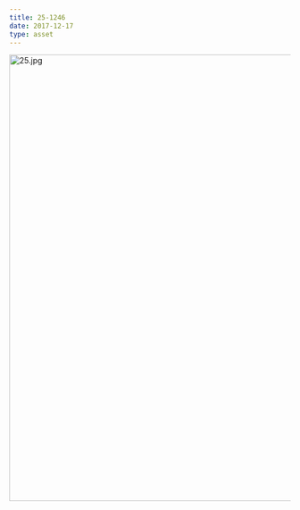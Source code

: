 ```yaml
---
title: 25-1246
date: 2017-12-17
type: asset
---
```

<img src="https://histologylab.ctl.columbia.edu/assets/images/25.jpg" width="800" alt="25.jpg" style="margin: 0;padding: 0;border: 0;">
